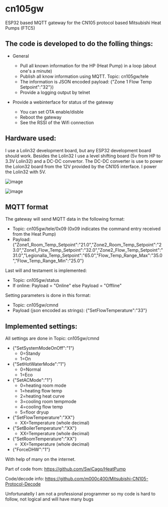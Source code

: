 # cn105gw
ESP32 based MQTT gateway for the CN105 protocol based Mitsubishi Heat Pumps (FTC5)

## The code is developed to do the folling things:
* General
  * Pull all known information for the HP (Heat Pump) in a loop (about one's a minute)
  * Publish all know information using MQTT. Topic: cn105gw/tele
  * The information is JSON encoded  payload: {"Zone 1 Flow Temp Setpoint":"32"})
  * Provide a logging output by telnet
 
* Provide a webinterface for status of the gateway
  * You can set OTA enable/disble
  * Reboot the gateway
  * See the RSSI of the Wifi connection

## Hardware used:
I use a Lolin32 development board, but any ESP32 development board should work. Besides the Lolin32 
I use a level shifting board (5v from HP to 3.3V Lolin32) and a DC-DC convertor. The DC-DC converter 
is use to power the Lolon32 board from the 12V provided by the CN105 interface. I power the Lolin32 
with 5V.

![image](https://github.com/BartGijsbers/cn105gw/blob/main/images/finishedbox.png)

![image](https://github.com/BartGijsbers/cn105gw/blob/main/images/physicalschema.png)

## MQTT format
The gateway will send MQTT data in the following format:
* Topic: cn105gw/tele/0x09 (0x09 indicates the command entry received from the Heat Pump)
* Payload: {"Zone1_Room_Temp_Setpoint":"21.0","Zone2_Room_Temp_Setpoint":"23.0","Zone1_Flow_Temp_Setpoint":"32.0","Zone2_Flow_Temp_Setpoint":"31.0","Legionalla_Temp_Setpoint":"65.0","Flow_Temp_Range_Max":"35.0","Flow_Temp_Range_Min":"25.0"}

Last will and testament is implemented:
* Topic: cn105gw/status
* If online: Payload = "Online" else Payload = "Offline"

Setting parameters is done in this format:
* Topic: cn105gw/cmnd
* Payload (json encoded as strings): {"SetFlowTemperature":"33"}

## Implemented settings:
All settings are done in Topic: cn105gw/cmnd
* {"SetSystemModeOnOff":"1"}
  * 0=Standy 
  * 1=On
* {"SetHotWaterMode":"1"}
  * 0=Normal
  * 1=Eco
* {"SetACMode":"1"} 
  * 0=heating room mode
  * 1=heating flow temp
  * 2=heating heat curve
  * 3=cooling room tempmode
  * 4=cooling flow temp
  * 5=floor dryup
* {"SetFlowTemperature":"XX"} 
  * XX=Temperature (whole decimal)
* {"SetBoilerTemperature":"XX"}
  * XX=Temperature (whole decimal)
* {"SetRoomTemperature":"XX"}
  * XX=Temperature (whole decimal)
* {"ForceDHW":"1"}

With help of many on the internet.

Part of code from: https://github.com/SwiCago/HeatPump

Code/decode info: https://github.com/m000c400/Mitsubishi-CN105-Protocol-Decode

Unfortunatelly I am not a professional programmer so my code is hard to follow, not logical and will have many bugs

